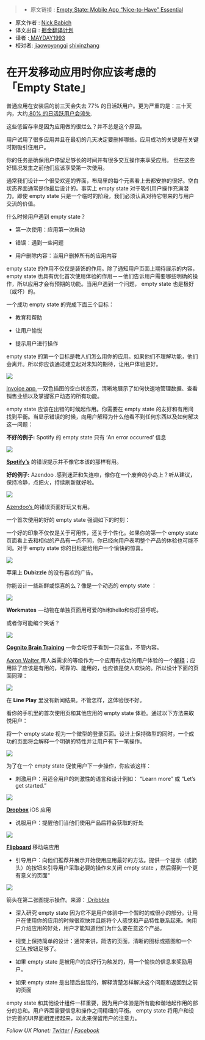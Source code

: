 > * 原文链接 : [ Empty State: Mobile App “Nice-to-Have” Essential ](https://uxplanet.org/empty-state-mobile-app-nice-to-have-essential-f11c29f01f3)
* 原文作者 : [ Nick Babich ](http://babich.biz/)
* 译文出自 : [掘金翻译计划](https://github.com/xitu/gold-miner)
* 译者 :[ MAYDAY1993 ](https://github.com/MAYDAY1993)
* 校对者: [jiaowoyongqi](https://github.com/jiaowoyongqi) [shixinzhang](https://github.com/shixinzhang)

# 在开发移动应用时你应该考虑的 「Empty State」

普通应用在安装后的前三天会失去 77% 的日活跃用户。更为严重的是：三十天内，大约[ 80% 的日活跃用户会流失](https://www.linkedin.com/pulse/losing-80-mobile-users-normal-why-best-apps-do-better-andrew-chen).

这些低留存率是因为应用做的很烂么？并不总是这个原因。

用户试用了很多应用并且在最初的几天决定要删掉哪些。应用成功的关键是在关键时期吸引住用户。

你的任务是确保用户停留足够长的时间并有很多交互操作来享受应用。 但在这些好情况发生之前他们应该享受第一次使用。

通常我们设计一个很受欢迎的界面，布局里的每个元素看上去都安排的很好。空白状态界面通常是你最后设计的。事实上 empty state 对于吸引用户操作充满潜力。即使 empty state 只是一个临时的阶段，我们必须认真对待它带来的与用户交流的价值。

什么时候用户遇到 empty state？

* 第一次使用：应用第一次启动

* 错误：遇到一些问题

* 用户删除内容：当用户删掉所有的应用内容

 empty state 的作用不仅仅是装饰的作用。除了通知用户页面上期待展示的内容， empty state 也具有优化首次使用体验的作用－－他们告诉用户需要哪些明确的操作，所以应用才会有预期的功能。当用户遇到一个问题， empty state 也是极好（或坏）的。

一个成功 empty state 的完成下面三个目标：

* 教育和帮助

* 让用户愉悦

* 提示用户进行操作

 empty state 的第一个目标是教人们怎么用你的应用。如果他们不理解功能，他们会离开。所以你应该通过建立起对未知的期待，让用户体验更好。

![](https://cdn-images-1.medium.com/max/800/1*Ssdl9aLaPp00aSyXk_9dfw.gif)


[ Invoice app ](https://dribbble.com/shots/2264802-Empty-states) —双色插图的空白状态页，清晰地展示了如何快速地管理数据、查看销售业绩以及掌握客户动态的所有功能。


 empty state 应该在出错的时候起作用。你需要在 empty state  的友好和有用间找到平衡。当显示错误的时候，向用户解释为什么他看不到任何东西以及如何解决这一问题：

**不好的例子:** Spotify 的 empty state 只有 ‘An error occurred’ 信息


![](https://cdn-images-1.medium.com/max/800/1*flCJh0D4pHW_MvN4WRwRxw.png)


**[Spotify’s](https://itunes.apple.com/us/app/spotify-music/id324684580?mt=8)** 的错误提示并不像它本该的那样有用。

**好的例子:** Azendoo .感到迷茫和失连啦，像你在一个废弃的小岛上？听从建议，保持冷静，点把火，持续刷新就好啦。

![](https://cdn-images-1.medium.com/max/800/1*ydkY2tT5WIKUUH6KE6Te3w.png)

[ Azendoo’s ](https://itunes.apple.com/us/app/azendoo-tasks-conversations/id581907820?mt=8)的错误页面好玩又有用。

一个首次使用的好的 empty state 强调如下的时刻：

一个好的印象不仅仅是关于可用性，还关于个性化。如果你的第一个 empty state 页面看上去和相似的产品有一点不同，你已经向用户表明整个产品的体验也可能不同。对于 empty state 你的目标是给用户一个愉快的惊喜。

![](https://cdn-images-1.medium.com/max/800/1*lds5Wy3tr9ZfczCvBDQcfA.png)

苹果上 **Dubizzle** 的没有喜欢的广告。

你能设计一些新鲜或惊喜的么？像是一个动态的 empty state ：

![](https://cdn-images-1.medium.com/max/800/1*8rPDEnwRzQnReRL0CKdLzA.gif)

**Workmates**  —动物在单独页面用可爱的hi和hello和你打招呼呢。

或者你可能编个笑话？

![](https://cdn-images-1.medium.com/max/800/1*JBp1Gfz0tEyjkMsnncv-WA.png)


**[Cognito Brain Training](https://itunes.apple.com/us/app/cognito-brain-training-games/id872808619?mt=8)** —你会吃惊于看到一只鲨鱼，不管内容。

[ Aaron Walter ](https://twitter.com/aarron?lang=en)用人类需求的等级作为一个应用有成功的用户体验的一个[解释](https://speakerdeck.com/aarron/learning-to-love-humans-emotional-interface-design)；应用除了应该是有用的，可靠的、能用的，也应该是使人欢快的。所以设计下面的页面同理：

![](https://cdn-images-1.medium.com/max/800/1*YkkBujuWgkAgfHzF2LhGIA.jpeg)

在 **Line Play** 里没有新闻结果。不管怎样，这体验很不好。

看你的手机里的首次使用页和其他应用的 empty state 体验。通过以下方法来取悦用户：

将一个 empty state 视为一个微型的登录页面。设计上保持微型的同时，一个成功的页面将会解释一个明确的特性并让用户有下一笔操作。

![](https://cdn-images-1.medium.com/max/800/1*8uoH4mJgXckTrXI00ENcsA.png)


为了在一个 empty state 促使用户下一步操作，你应该这样：

* 刺激用户：用适合用户的刺激性的语言和设计例如： “Learn more” 或 “Let’s get started.”

![](https://cdn-images-1.medium.com/max/800/1*vPq7xB-7dPR0lbm0yrXokg.png)

**[Dropbox](https://itunes.apple.com/us/app/dropbox/id327630330?mt=8)** iOS 应用

* 说服用户：提醒他们当他们使用产品后将会获取的好处

![](https://cdn-images-1.medium.com/max/800/0*NJntJk_zESA2Wh9r.)


**[Flipboard](https://flipboard.com/)** 移动端应用

* 引导用户：向他们推荐并展示开始使用应用最好的方法。提供一个提示（或箭头）的按钮来引导用户采取必要的操作来关闭 empty state ，然后得到一个更有意义的页面“

![](https://cdn-images-1.medium.com/max/800/0*x9PMwcO5DYUoRmeP.png)

箭头在第二张图提示操作。来源：[ Dribbble ](https://dribbble.com/shots/2096264-Empty-states)

* 深入研究 empty state 因为它不是用户体验中一个暂时的或很小的部分。让用户在使用你的应用的时候很欢快并且能将个人感觉和产品特性联系起来。向用户介绍应用的好处，用户才能知道他们为什么要在意这个产品。

* 视觉上保持简单的设计：通常来讲，简洁的页面，清晰的图标或插图和一个 [ CTA ](https://en.wikipedia.org/wiki/CTA) 按钮足够了。

* 如果 empty state 是被用户的良好行为触发的，用一个愉快的信息来奖励用户。

* 如果 empty state 是出错后出现的，解释清楚怎样解决这个问题和返回到之前的页面

 empty state 和其他设计组件一样重要，因为用户体验是所有能和谐地起作用的部分的总和。用户界面需要信息和操作之间精细的平衡。 empty state 将用户和设计完善的UI界面相连接起来，以此来保留用户的注意力。

_Follow UX Planet:_ [_Twitter_](https://twitter.com/101babich) _|_ [_Facebook_](https://www.facebook.com/uxplanet/)
